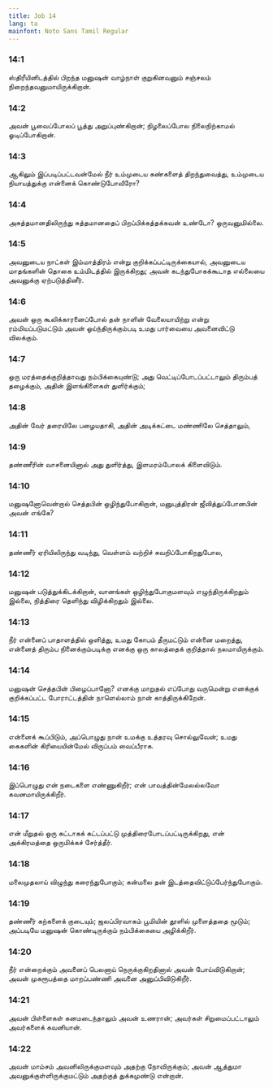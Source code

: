 ```yaml
---
title: Job 14
lang: ta
mainfont: Noto Sans Tamil Regular
---
```


###  14:1

ஸ்திரீயினிடத்தில் பிறந்த மனுஷன் வாழ்நாள் குறுகினவனும் சஞ்சலம் நிறைந்தவனுமாயிருக்கிறான்.

###  14:2

அவன் பூவைப்போலப் பூத்து அறுப்புண்கிறான்; நிழலைப்போல நிலைநிற்காமல் ஓடிப்போகிறான்.

###  14:3

ஆகிலும் இப்படிப்பட்டவன்மேல் நீர் உம்முடைய கண்களைத் திறந்துவைத்து, உம்முடைய நியாயத்துக்கு என்னைக் கொண்டுபோவீரோ?

###  14:4

அசுத்தமானதிலிருந்து சுத்தமானதைப் பிறப்பிக்கத்தக்கவன் உண்டோ? ஒருவனுமில்லை.

###  14:5

அவனுடைய நாட்கள் இம்மாத்திரம் என்று குறிக்கப்பட்டிருக்கையால், அவனுடைய மாதங்களின் தொகை உம்மிடத்தில் இருக்கிறது; அவன் கடந்துபோகக்கூடாத எல்லையை அவனுக்கு ஏற்படுத்தினீர்.

###  14:6

அவன் ஒரு கூலிக்காரனைப்போல் தன் நாளின் வேலையாயிற்று என்று ரம்மியப்படுமட்டும் அவன் ஓய்ந்திருக்கும்படி உமது பார்வையை அவனைவிட்டு விலக்கும்.

###  14:7

ஒரு மரத்தைக்குறித்தாவது நம்பிக்கையுண்டு; அது வெட்டிப்போடப்பட்டாலும் திரும்பத் தழைக்கும், அதின் இளங்கிளைகள் துளிர்க்கும்;

###  14:8

அதின் வேர் தரையிலே பழையதாகி, அதின் அடிக்கட்டை மண்ணிலே செத்தாலும்,

###  14:9

தண்ணீரின் வாசனையினால் அது துளிர்த்து, இளமரம்போலக் கிளைவிடும்.

###  14:10

மனுஷனோவென்றால் செத்தபின் ஒழிந்துபோகிறான், மனுபுத்திரன் ஜீவித்துப்போனபின் அவன் எங்கே?

###  14:11

தண்ணீர் ஏரியிலிருந்து வடிந்து, வெள்ளம் வற்றிச் சுவறிப்போகிறதுபோல,

###  14:12

மனுஷன் படுத்துக்கிடக்கிறான், வானங்கள் ஒழிந்துபோகுமளவும் எழுந்திருக்கிறதும் இல்லை, நித்திரை தெளிந்து விழிக்கிறதும் இல்லை.

###  14:13

நீர் என்னைப் பாதாளத்தில் ஒளித்து, உமது கோபம் தீருமட்டும் என்னை மறைத்து, என்னைத் திரும்ப நினைக்கும்படிக்கு எனக்கு ஒரு காலத்தைக் குறித்தால் நலமாயிருக்கும்.

###  14:14

மனுஷன் செத்தபின் பிழைப்பானோ? எனக்கு மாறுதல் எப்போது வருமென்று எனக்குக் குறிக்கப்பட்ட போராட்டத்தின் நாளெல்லாம் நான் காத்திருக்கிறேன்.

###  14:15

என்னைக் கூப்பிடும், அப்பொழுது நான் உமக்கு உத்தரவு சொல்லுவேன்; உமது கைகளின் கிரியையின்மேல் விருப்பம் வைப்பீராக.

###  14:16

இப்பொழுது என் நடைகளை எண்ணுகிறீர்; என் பாவத்தின்மேலல்லவோ கவனமாயிருக்கிறீர்.

###  14:17

என் மீறுதல் ஒரு கட்டாகக் கட்டப்பட்டு முத்திரைபோடப்பட்டிருக்கிறது, என் அக்கிரமத்தை ஒருமிக்கச் சேர்த்தீர்.

###  14:18

மலைமுதலாய் விழுந்து கரைந்துபோகும்; கன்மலை தன் இடத்தைவிட்டுப்பேர்ந்துபோகும்.

###  14:19

தண்ணீர் கற்களைக் குடையும்; ஜலப்பிரவாகம் பூமியின் தூளில் முளைத்ததை மூடும்; அப்படியே மனுஷன் கொண்டிருக்கும் நம்பிக்கையை அழிக்கிறீர்.

###  14:20

நீர் என்றைக்கும் அவனைப் பெலனாய் நெருக்குகிறதினால் அவன் போய்விடுகிறான்; அவன் முகரூபத்தை மாறப்பண்ணி அவனை அனுப்பிவிடுகிறீர்.

###  14:21

அவன் பிள்ளைகள் கனமடைந்தாலும் அவன் உணரான்; அவர்கள் சிறுமைப்பட்டாலும் அவர்களைக் கவனியான்.

###  14:22

அவன் மாம்சம் அவனிலிருக்குமளவும் அதற்கு நோவிருக்கும்; அவன் ஆத்துமா அவனுக்குள்ளிருக்குமட்டும் அதற்குத் துக்கமுண்டு என்றான்.

